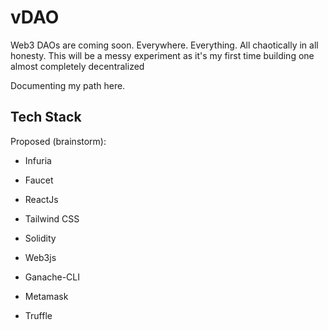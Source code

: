 # vDAO

Web3 DAOs are coming soon. Everywhere. Everything. All chaotically in all honesty. This will be a messy experiment as it's my first time building one almost completely decentralized

Documenting my path here. 

## Tech Stack

Proposed (brainstorm):

- Infuria
- Faucet
- ReactJs
- Tailwind CSS

- Solidity
- Web3js
- Ganache-CLI
- Metamask
- Truffle
